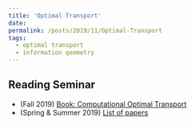```yaml
---
title: 'Optimal Transport'
date: 
permalink: /posts/2019/11/Optimal-Transport
tags:
  - optimal transport
  - information geometry
---
```


Reading Seminar
------

* (Fall 2019) [Book: Computational Optimal Transport](https://optimaltransport.github.io/)
* (Spring & Summer 2019) [List of papers](https://haotian127.github.io/Optimal-Transport-Information-Geometry/)



